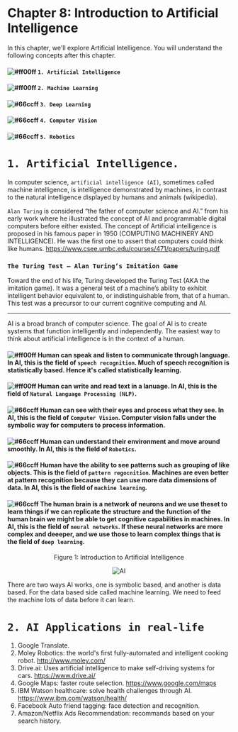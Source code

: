 # Chapter 8: Introduction to Artificial Intelligence

In this chapter, we'll explore Artificial Intelligence. You will understand the following concepts after this chapter.

#### ![#ff00ff](https://placehold.it/15/00ff00/000000?text=+) `1. Artificial Intelligence`
#### ![#ff00ff](https://placehold.it/15/ff00ff/000000?text=+) `2. Machine Learning`
#### ![#66ccff](https://placehold.it/15/66ccff/000000?text=+) `3. Deep Learning`
#### ![#66ccff](https://placehold.it/15/ff4400/000000?text=+) `4. Computer Vision`
#### ![#66ccff](https://placehold.it/15/00ffff/000000?text=+) `5. Robotics`

# `1. Artificial Intelligence.`

In computer science, `artificial intelligence (AI)`, sometimes called machine intelligence, is intelligence demonstrated by
machines, in contrast to the natural intelligence displayed by humans and animals (wikipedia). 

`Alan Turing` is considered “the father of computer science and AI.” from his early work where he illustrated the concept of
AI and programmable digital computers before either existed. The concept of Artificial intelligence is proposed in his famous
paper in 1950 (COMPUTING MACHINERY AND INTELLIGENCE). He was the first one to assert that computers could think like humans.
https://www.csee.umbc.edu/courses/471/papers/turing.pdf 

### `The Turing Test – Alan Turing’s Imitation Game`
Toward the end of his life, Turing developed the Turing Test (AKA the imitation game). It was a general test of a machine’s
ability to exhibit intelligent behavior equivalent to, or indistinguishable from, that of a human. This test was a precursor
to our current cognitive computing and AI. 

<hr>
AI is a broad branch of computer science. The goal of AI is to create systems that function intelligently and independently.
The easiest way to think about artificial intelligence is in the context of a human. 

#### ![#ff00ff](https://placehold.it/15/00ff00/000000?text=+) Human can speak and listen to communicate through language. In AI, this is the field of `speech recognition`. Much of speech recognition is statistically based. Hence it's called statistically learning.

#### ![#ff00ff](https://placehold.it/15/ff00ff/000000?text=+) Human can write and read text in a lanuage. In AI, this is the field of `Natural Language Processing (NLP)`. 

#### ![#66ccff](https://placehold.it/15/66ccff/000000?text=+) Human can see with their eyes and process what they see. In AI, this is the field of `Computer Vision`. Computer vision falls under the symbolic way for computers to process information.

#### ![#66ccff](https://placehold.it/15/ff4400/000000?text=+) Human can understand their environment and move around smoothly. In AI, this is the field of `Robotics`.

#### ![#66ccff](https://placehold.it/15/00ffff/000000?text=+) Human have the ability to see patterns such as grouping of like objects. This is the field of `pattern regocnition`. Machines are even better at pattern recognition because they can use more data dimensions of data. In AI, this is the field of `machine learning`.

#### ![#66ccff](https://placehold.it/15/ffff00/000000?text=+) The human brain is a network of neurons and we use theset to learn things if we can replicate the structure and the function of the human brain we might be able to get cognitive capabilities in machines. In AI, this is the field of `neural networks`. If these neural networks are more complex and deeeper, and we use those to learn complex things that is the field of `deep learning`.

<p align="center">
   Figure 1: Introduction to Artificial Intelligence
</p>

<p align="center">
  <img src="https://github.com/XinYangSAU/CSCI1101-Intro-to-Computing/blob/master/Images/AI.png" alt="AI"/>
</p>
There are two ways AI works, one is symbolic based, and another is data based. For the data based side called machine learning. We need to feed the machine lots of data before it can learn.

# `2. AI Applications in real-life`

1. Google Translate.
2. Moley Robotics: the world's first fully-automated and intelligent cooking robot. http://www.moley.com/
3. Drive.ai: Uses artificial intelligence to make self-driving systems for cars. https://www.drive.ai/
4. Google Maps: faster route selection. https://www.google.com/maps
5. IBM Watson healthcare: solve health challenges through AI. https://www.ibm.com/watson/health/
6. Facebook Auto friend tagging: face detection and recognition.
7. Amazon/Netflix Ads Recommendation: recommands based on your search history.

